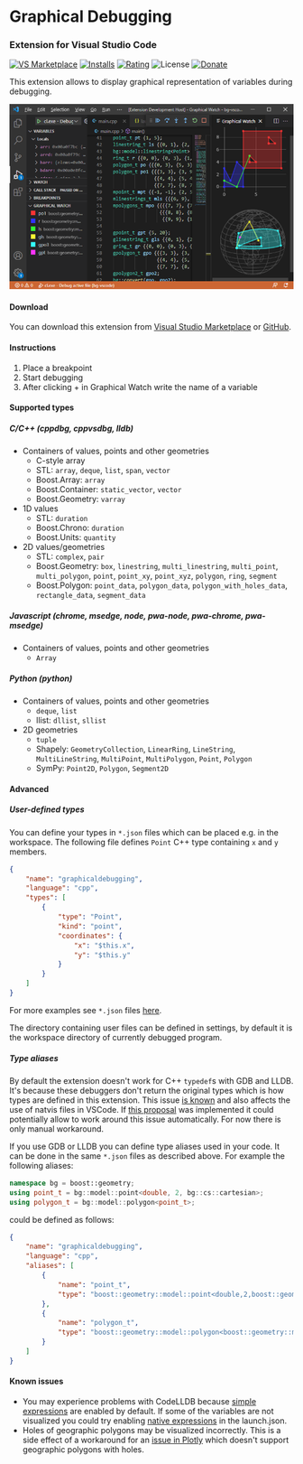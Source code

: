 # Graphical Debugging
### Extension for Visual Studio Code

[![VS Marketplace](https://vsmarketplacebadges.dev/version-short/AdamWulkiewicz.graphicaldebugging-vscode.svg)](https://marketplace.visualstudio.com/items?itemName=AdamWulkiewicz.graphicaldebugging-vscode)
[![Installs](https://vsmarketplacebadges.dev/installs-short/AdamWulkiewicz.graphicaldebugging-vscode.svg)](https://marketplace.visualstudio.com/items?itemName=AdamWulkiewicz.graphicaldebugging-vscode)
[![Rating](https://vsmarketplacebadges.dev/rating-short/AdamWulkiewicz.graphicaldebugging-vscode.svg)](https://marketplace.visualstudio.com/items?itemName=AdamWulkiewicz.graphicaldebugging-vscode)
![License](https://img.shields.io/github/license/awulkiew/graphical-debugging-vscode.svg)
[![Donate](https://img.shields.io/badge/Donate-_-yellow.svg)](https://awulkiew.github.io/donate)

This extension allows to display graphical representation of variables during debugging.

![Graphical Debugging](resources/extension.png)

#### Download

You can download this extension from [Visual Studio Marketplace](https://marketplace.visualstudio.com/items?itemName=AdamWulkiewicz.graphicaldebugging-vscode) or [GitHub](https://github.com/awulkiew/graphical-debugging-vscode/releases).

#### Instructions

1. Place a breakpoint
2. Start debugging
3. After clicking + in Graphical Watch write the name of a variable

#### Supported types

##### C/C++ (cppdbg, cppvsdbg, lldb)

* Containers of values, points and other geometries
  * C-style array
  * STL: `array`, `deque`, `list`, `span`, `vector`
  * Boost.Array: `array`
  * Boost.Container: `static_vector`, `vector`
  * Boost.Geometry: `varray`
* 1D values
  * STL: `duration`
  * Boost.Chrono: `duration`   
  * Boost.Units: `quantity`   
* 2D values/geometries
  * STL: `complex`, `pair`
  * Boost.Geometry: `box`, `linestring`, `multi_linestring`, `multi_point`, `multi_polygon`, `point`, `point_xy`, `point_xyz`, `polygon`, `ring`, `segment`
  * Boost.Polygon: `point_data`, `polygon_data`, `polygon_with_holes_data`, `rectangle_data`, `segment_data`

##### Javascript (chrome, msedge, node, pwa-node, pwa-chrome, pwa-msedge)

* Containers of values, points and other geometries
  * `Array`

##### Python (python)

* Containers of values, points and other geometries
  * `deque`, `list`
  * llist: `dllist`, `sllist`
* 2D geometries
  * `tuple`
  * Shapely: `GeometryCollection`, `LinearRing`, `LineString`, `MultiLineString`, `MultiPoint`, `MultiPolygon`, `Point`, `Polygon`
  * SymPy: `Point2D`, `Polygon`, `Segment2D`

#### Advanced

##### User-defined types

You can define your types in `*.json` files which can be placed e.g. in the workspace. The following file defines `Point` C++ type containing `x` and `y` members.
```json
{
    "name": "graphicaldebugging",
    "language": "cpp",
    "types": [
        {
            "type": "Point",
            "kind": "point",
            "coordinates": {
                "x": "$this.x",
                "y": "$this.y"
            }
        }
    ]
}
```

For more examples see `*.json` files [here](https://github.com/awulkiew/graphical-debugging-vscode/tree/master/resources).

The directory containing user files can be defined in settings, by default it is the workspace directory of currently debugged program.

##### Type aliases

By default the extension doesn't work for C++ `typedef`s with GDB and LLDB. It's because these debuggers don't return the original types which is how types are defined in this extension. This issue [is known](https://github.com/microsoft/vscode-cpptools/issues/3038) and also affects the use of natvis files in VSCode. If [this proposal](https://github.com/microsoft/MIEngine/issues/1236) was implemented it could potentially allow to work around this issue automatically. For now there is only manual workaround.

If you use GDB or LLDB you can define type aliases used in your code. It can be done in the same `*.json` files as described above. For example the following aliases:
```c++
namespace bg = boost::geometry;
using point_t = bg::model::point<double, 2, bg::cs::cartesian>;
using polygon_t = bg::model::polygon<point_t>;
```
could be defined as follows:
```json
{
    "name": "graphicaldebugging",
    "language": "cpp",
    "aliases": [
        {
            "name": "point_t",
            "type": "boost::geometry::model::point<double,2,boost::geometry::cs::cartesian>"
        },
        {
            "name": "polygon_t",
            "type": "boost::geometry::model::polygon<boost::geometry::model::point<double,2,boost::geometry::cs::cartesian>,true,true,std::vector,std::vector,std::allocator,std::allocator>"
        }
    ]
}
```

#### Known issues

* You may experience problems with CodeLLDB because [simple expressions](https://github.com/vadimcn/vscode-lldb/blob/master/MANUAL.md#expressions) are enabled by default. If some of the variables are not visualized you could try enabling [native expressions](https://github.com/vadimcn/vscode-lldb/blob/master/MANUAL.md#launching-a-new-process) in the launch.json.
* Holes of geographic polygons may be visualized incorrectly. This is a side effect of a workaround for an [issue in Plotly](https://github.com/plotly/plotly.js/issues/6044) which doesn't support geographic polygons with holes.
